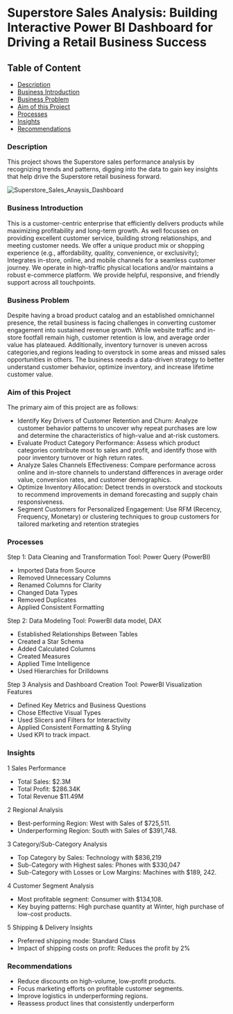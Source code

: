 # Superstore Sales Analysis: Building Interactive Power BI Dashboard for Driving a Retail Business Success
## Table of Content
- [Description](#description)
- [Business Introduction](#businessIntroduction) 
- [Business Problem](#businessProblem) 
- [Aim of this Project](#aimOfThisProject) 
- [Processes](#processes)
- [Insights](#insights) 
- [Recommendations](#recommendations)
### Description
This project shows the Superstore sales performance analysis by recognizing trends and patterns, digging into the data to gain key insights that help drive the Superstore retail business forward.

![Superstore_Sales_Anaysis_Dashboard](https://github.com/user-attachments/assets/a546dec6-f879-47a1-9c11-16d21e49ed37)

### Business Introduction
This is a customer-centric enterprise that efficiently delivers products while maximizing profitability and long-term growth. As well focusses on providing excellent customer service, building strong relationships, and meeting customer needs. We offer a unique product mix or shopping experience (e.g., affordability, quality, convenience, or exclusivity); Integrates in-store, online, and mobile channels for a seamless customer journey. We operate in high-traffic physical locations and/or maintains a robust e-commerce platform. We provide helpful, responsive, and friendly support across all touchpoints.

### Business Problem
Despite having a broad product catalog and an established omnichannel presence, the retail business is facing challenges in converting customer engagement into sustained revenue growth. While website traffic and in-store footfall remain high, customer retention is low, and average order value has plateaued. Additionally, inventory turnover is uneven across categories,and regions leading to overstock in some areas and missed sales opportunities in others. The business needs a data-driven strategy to better understand customer behavior, optimize inventory, and increase lifetime customer value.

### Aim of this Project
The primary aim of this project are as follows:
- Identify Key Drivers of Customer Retention and Churn: Analyze customer behavior patterns to uncover why repeat purchases are low and determine the characteristics of high-value and at-risk customers.
- Evaluate Product Category Performance: Assess which product categories contribute most to sales and profit, and identify those with poor inventory turnover or high return rates.
- Analyze Sales Channels Effectiveness: Compare performance across online and in-store channels to understand differences in average order value, conversion rates, and customer demographics.
- Optimize Inventory Allocation: Detect trends in overstock and stockouts to recommend improvements in demand forecasting and supply chain responsiveness.
- Segment Customers for Personalized Engagement: Use RFM (Recency, Frequency, Monetary) or clustering techniques to group customers for tailored marketing and retention strategies

### Processes
Step 1: Data Cleaning and Transformation
  Tool: Power Query (PowerBI)
- Imported Data from Source
- Removed Unnecessary Columns
- Renamed Columns for Clarity
- Changed Data Types
- Removed Duplicates
- Applied Consistent Formatting

Step 2: Data Modeling
  Tool: PowerBI data model, DAX
- Established Relationships Between Tables
- Created a Star Schema
- Added Calculated Columns
- Created Measures
- Applied Time Intelligence
- Used Hierarchies for Drilldowns
  
Step 3 Analysis and Dashboard Creation
  Tool: PowerBI Visualization Features
- Defined Key Metrics and Business Questions
- Chose Effective Visual Types
- Used Slicers and Filters for Interactivity
- Applied Consistent Formatting & Styling
- Used KPI to track impact.

### Insights 
1 Sales Performance
- Total Sales: $2.3M
- Total Profit: $286.34K
- Total Revenue $11.49M

2 Regional Analysis
- Best-performing Region: West with Sales of $725,511.
- Underperforming Region: South with Sales of $391,748.

3 Category/Sub-Category Analysis
- Top Category by Sales: Technology with $836,219
- Sub-Category with Highest sales: Phones with $330,047
- Sub-Category with Losses or Low Margins: Machines with $189, 242.

4 Customer Segment Analysis
- Most profitable segment: Consumer with $134,108.
- Key buying patterns: High purchase quantity at Winter, high purchase of low-cost products.

5 Shipping & Delivery Insights
- Preferred shipping mode: Standard Class
- Impact of shipping costs on profit: Reduces the profit by 2%

### Recommendations
- Reduce discounts on high-volume, low-profit products.
- Focus marketing efforts on profitable customer segments.
- Improve logistics in underperforming regions.
- Reassess product lines that consistently underperform

